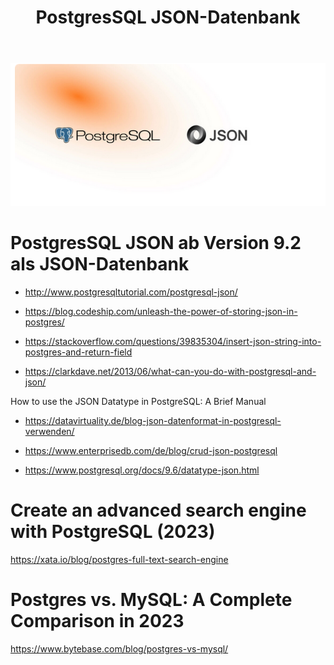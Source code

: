 ﻿---
layout: post
title:  PostgresSQL JSON-Datenbank 
categories: [JSON]
tags: [JSON, Schema, dotnet, pqsql]
---
![](../pics/20230713105441_postgres_json.png)
# PostgresSQL JSON ab Version 9.2 als JSON-Datenbank 

* <http://www.postgresqltutorial.com/postgresql-json/>

* <https://blog.codeship.com/unleash-the-power-of-storing-json-in-postgres/>

* <https://stackoverflow.com/questions/39835304/insert-json-string-into-postgres-and-return-field> 

* <https://clarkdave.net/2013/06/what-can-you-do-with-postgresql-and-json/>

How to use the JSON Datatype in PostgreSQL: A Brief Manual

* <https://datavirtuality.de/blog-json-datenformat-in-postgresql-verwenden/>

* <https://www.enterprisedb.com/de/blog/crud-json-postgresql>

* <https://www.postgresql.org/docs/9.6/datatype-json.html>

# Create an advanced search engine with PostgreSQL (2023)

<https://xata.io/blog/postgres-full-text-search-engine>


# Postgres vs. MySQL: A Complete Comparison in 2023 

<https://www.bytebase.com/blog/postgres-vs-mysql/>